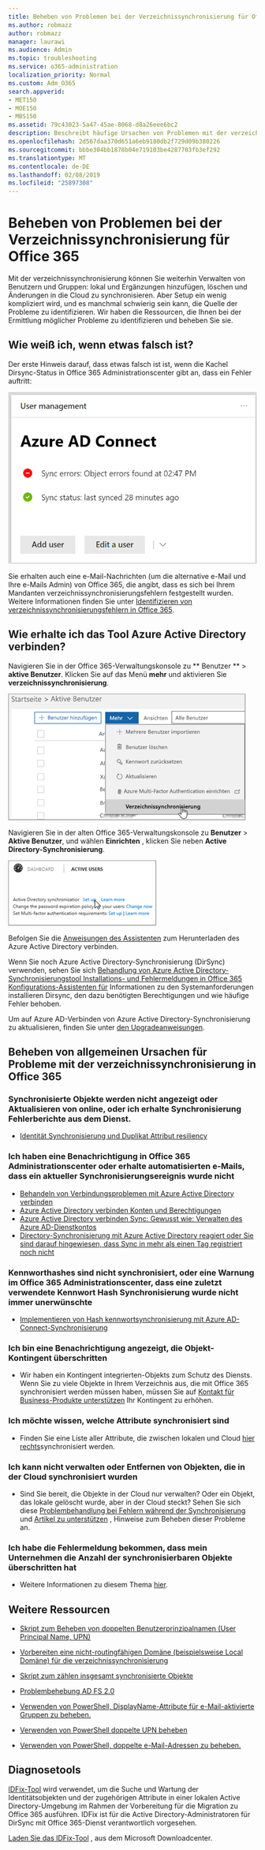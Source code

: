 ```yaml
---
title: Beheben von Problemen bei der Verzeichnissynchronisierung für Office 365
ms.author: robmazz
author: robmazz
manager: laurawi
ms.audience: Admin
ms.topic: troubleshooting
ms.service: o365-administration
localization_priority: Normal
ms.custom: Adm_O365
search.appverid:
- MET150
- MOE150
- MBS150
ms.assetid: 79c43023-5a47-45ae-8068-d8a26eee6bc2
description: Beschreibt häufige Ursachen von Problemen mit der verzeichnissynchronisierung in Office 365 und bietet eine Reihe neuer Methoden Problembehebung und beheben Sie diese.
ms.openlocfilehash: 2d567daa370d651a6eb9180db2f729d09b380226
ms.sourcegitcommit: bbbe304bb1878b04e719103be4287703fb3ef292
ms.translationtype: MT
ms.contentlocale: de-DE
ms.lasthandoff: 02/08/2019
ms.locfileid: "25897308"
---
```

# <a name="fixing-problems-with-directory-synchronization-for-office-365"></a>Beheben von Problemen bei der Verzeichnissynchronisierung für Office 365

Mit der verzeichnissynchronisierung können Sie weiterhin Verwalten von Benutzern und Gruppen: lokal und Ergänzungen hinzufügen, löschen und Änderungen in die Cloud zu synchronisieren. Aber Setup ein wenig kompliziert wird, und es manchmal schwierig sein kann, die Quelle der Probleme zu identifizieren. Wir haben die Ressourcen, die Ihnen bei der Ermittlung möglicher Probleme zu identifizieren und beheben Sie sie.
  
## <a name="how-do-i-know-if-something-is-wrong"></a>Wie weiß ich, wenn etwas falsch ist?

Der erste Hinweis darauf, dass etwas falsch ist ist, wenn die Kachel Dirsync-Status in Office 365 Administrationscenter gibt an, dass ein Fehler auftritt:
  
![Der Status der Dirsync-Kachel im Admin Center – Vorschau](media/060006e9-de61-49d5-8979-e77cda198e71.png)
  
Sie erhalten auch eine e-Mail-Nachrichten (um die alternative e-Mail und Ihre e-Mails Admin) von Office 365, die angibt, dass es sich bei Ihrem Mandanten verzeichnissynchronisierungsfehlern festgestellt wurden. Weitere Informationen finden Sie unter [Identifizieren von verzeichnissynchronisierungsfehlern in Office 365](identify-directory-synchronization-errors.md).
  
## <a name="how-do-i-get-azure-active-directory-connect-tool"></a>Wie erhalte ich das Tool Azure Active Directory verbinden?

Navigieren Sie in der Office 365-Verwaltungskonsole zu ** Benutzer ** \> **aktive Benutzer**. Klicken Sie auf das Menü **mehr** und aktivieren Sie **verzeichnissynchronisierung**. 
  
![Wählen Sie im Menü Weitere Directory-Synchronisierung](media/dc6669e5-c01b-471e-9cdf-04f5d44e1c4b.png)
  
Navigieren Sie in der alten Office 365-Verwaltungskonsole zu **Benutzer** \> **Aktive Benutzer**, und wählen **Einrichten** , klicken Sie neben **Active Directory-Synchronisierung**. 
  
![Wählen Sie Set up neben Active Directory-Synchronisierung](media/bd95492b-d65e-4072-a6ee-e562f5f566c3.png)
  
Befolgen Sie die [Anweisungen des Assistenten](set-up-directory-synchronization.md) zum Herunterladen des Azure Active Directory verbinden. 
  
Wenn Sie noch Azure Active Directory-Synchronisierung (DirSync) verwenden, sehen Sie sich [Behandlung von Azure Active Directory-Synchronisierungstool Installations- und Fehlermeldungen in Office 365 Konfigurations-Assistenten für](https://go.microsoft.com/fwlink/p/?LinkId=396717) Informationen zu den Systemanforderungen installieren Dirsync, den dazu benötigten Berechtigungen und wie häufige Fehler behoben. 
  
Um auf Azure AD-Verbinden von Azure Active Directory-Synchronisierung zu aktualisieren, finden Sie unter [den Upgradeanweisungen](https://go.microsoft.com/fwlink/p/?LinkId=733240).
  
## <a name="resolving-common-causes-of-problems-with-directory-synchronization-in-office-365"></a>Beheben von allgemeinen Ursachen für Probleme mit der verzeichnissynchronisierung in Office 365

### <a name="synchronized-objects-arent-appearing-or-updating-online-or-im-getting-synchronization-error-reports-from-the-service"></a>**Synchronisierte Objekte werden nicht angezeigt oder Aktualisieren von online, oder ich erhalte Synchronisierung Fehlerberichte aus dem Dienst.**

- [Identität Synchronisierung und Duplikat Attribut resiliency](https://docs.microsoft.com/azure/active-directory/hybrid/how-to-connect-syncservice-duplicate-attribute-resiliency)

### <a name="i-have-an-alert-in-the-office-365-admin-center-or-am-receiving-automated-emails-that-there-hasnt-been-a-recent-synchronization-event"></a>**Ich haben eine Benachrichtigung in Office 365 Administrationscenter oder erhalte automatisierten e-Mails, dass ein aktueller Synchronisierungsereignis wurde nicht**
- [Behandeln von Verbindungsproblemen mit Azure Active Directory verbinden](https://docs.microsoft.com/azure/active-directory/hybrid/tshoot-connect-connectivity)
- [Azure Active Directory verbinden Konten und Berechtigungen](https://go.microsoft.com/fwlink/p/?LinkId=820598)
- [Azure Active Directory verbinden Sync: Gewusst wie: Verwalten des Azure AD-Dienstkontos](https://docs.microsoft.com/azure/active-directory/hybrid/how-to-connect-azureadaccount)
- [Directory-Synchronisierung mit Azure Active Directory reagiert oder Sie sind darauf hingewiesen, dass Sync in mehr als einen Tag registriert noch nicht](https://support.microsoft.com/help/2882421/directory-synchronization-to-azure-active-directory-stops-or-you-re-warned-that-sync-hasn-t-registered-in-more-than-a-day)

### <a name="password-hashes-arent-synchronizing-or-im-seeing-an-alert-in-the-office-365-admin-center-that-there-hasnt-been-a-recent-password-hash-synchronization"></a>**Kennworthashes sind nicht synchronisiert, oder eine Warnung im Office 365 Administrationscenter, dass eine zuletzt verwendete Kennwort Hash Synchronisierung wurde nicht immer unerwünschte**
- [Implementieren von Hash kennwortsynchronisierung mit Azure AD-Connect-Synchronisierung](https://docs.microsoft.com/azure/active-directory/hybrid/how-to-connect-password-hash-synchronization)

### <a name="im-seeing-an-alert-that-object-quota-exceeded"></a>**Ich bin eine Benachrichtigung angezeigt, die Objekt-Kontingent überschritten**
- Wir haben ein Kontingent integrierten-Objekts zum Schutz des Diensts. Wenn Sie zu viele Objekte in Ihrem Verzeichnis aus, die mit Office 365 synchronisiert werden müssen haben, müssen Sie auf [Kontakt für Business-Produkte unterstützen](https://support.office.com/article/32a17ca7-6fa0-4870-8a8d-e25ba4ccfd4b) Ihr Kontingent zu erhöhen.

### <a name="i-need-to-know-which-attributes-are-synchronized"></a>**Ich möchte wissen, welche Attribute synchronisiert sind**
- Finden Sie eine Liste aller Attribute, die zwischen lokalen und Cloud [hier rechts](https://go.microsoft.com/fwlink/p/?LinkId=396719)synchronisiert werden.

### <a name="i-cant-manage-or-remove-objects-that-were-synchronized-to-the-cloud"></a>**Ich kann nicht verwalten oder Entfernen von Objekten, die in der Cloud synchronisiert wurden**
- Sind Sie bereit, die Objekte in der Cloud nur verwalten? Oder ein Objekt, das lokale gelöscht wurde, aber in der Cloud steckt? Sehen Sie sich diese [Problembehandlung bei Fehlern während der Synchronisierung](https://go.microsoft.com/fwlink/p/?linkid=842044) und [Artikel zu unterstützen](https://go.microsoft.com/fwlink/p/?LinkId=396720) , Hinweise zum Beheben dieser Probleme an.

### <a name="i-got-an-error-message-that-my-company-has-exceeded-the-number-of-objects-that-can-be-synchronized"></a>**Ich habe die Fehlermeldung bekommen, dass mein Unternehmen die Anzahl der synchronisierbaren Objekte überschritten hat**
- Weitere Informationen zu diesem Thema [hier](https://go.microsoft.com/fwlink/p/?LinkId=396721).
   
## <a name="other-resources"></a>Weitere Ressourcen

- [Skript zum Beheben von doppelten Benutzerprinzipalnamen (User Principal Name, UPN)](https://go.microsoft.com/fwlink/p/?LinkId=396725)
    
- [Vorbereiten eine nicht-routingfähigen Domäne (beispielsweise Local Domäne) für die verzeichnissynchronisierung](prepare-a-non-routable-domain-for-directory-synchronization.md)
    
- [Skript zum zählen insgesamt synchronisierte Objekte](https://go.microsoft.com/fwlink/p/?LinkId=396726)
    
- [Problembehebung AD FS 2.0](https://go.microsoft.com/fwlink/p/?LinkId=396727)
    
- [Verwenden von PowerShell, DisplayName-Attribute für e-Mail-aktivierte Gruppen zu beheben.](https://go.microsoft.com/fwlink/p/?LinkId=396728)
    
- [Verwenden von PowerShell doppelte UPN beheben](https://go.microsoft.com/fwlink/p/?LinkId=396730)
    
- [Verwenden von PowerShell, doppelte e-Mail-Adressen zu beheben.](https://go.microsoft.com/fwlink/p/?LinkId=396731)
    
## <a name="diagnostic-tools"></a>Diagnosetools

[IDFix-Tool](prepare-directory-attributes-for-synch-with-idfix.md) wird verwendet, um die Suche und Wartung der Identitätsobjekten und der zugehörigen Attribute in einer lokalen Active Directory-Umgebung im Rahmen der Vorbereitung für die Migration zu Office 365 ausführen. IDFix ist für die Active Directory-Administratoren für DirSync mit Office 365-Dienst verantwortlich vorgesehen. 

[Laden Sie das IDFix-Tool](https://go.microsoft.com/fwlink/p/?LinkId=396718) , aus dem Microsoft Downloadcenter.